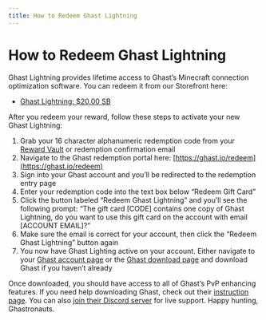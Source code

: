 ```yaml
---
title: How to Redeem Ghast Lightning
---
```


# How to Redeem Ghast Lightning

Ghast Lightning provides lifetime access to Ghast’s Minecraft connection optimization software. You can redeem it from
our Storefront here:

- [Ghast Lightning: $20.00 SB](https://salad.com/store/rewards/f49ef083-a130-4033-b44b-3723b1222e44)

After you redeem your reward, follow these steps to activate your new Ghast Lightning:

1. Grab your 16 character alphanumeric redemption code from your [Reward Vault](https://salad.com/store/vault) or
   redemption confirmation email
2. Navigate to the Ghast redemption portal here: [https://ghast.io/redeem](https://ghast.io/redeem)
3. Sign into your Ghast account and you’ll be redirected to the redemption entry page
4. Enter your redemption code into the text box below “Redeem Gift Card”
5. Click the button labeled “Redeem Ghast Lightning” and you’ll see the following prompt: “The gift card \[CODE]
   contains one copy of Ghast Lightning, do you want to use this gift card on the account with email \[ACCOUNT EMAIL]?”
6. Make sure the email is correct for your account, then click the “Redeem Ghast Lightning” button again
7. You now have Ghast Lighting active on your account. Either navigate to your
   [Ghast account page](https://ghast.io/account) or the [Ghast download page](https://ghast.io/download) and download
   Ghast if you haven’t already

Once downloaded, you should have access to all of Ghast’s PvP enhancing features. If you need help downloading Ghast,
check out their [instruction page](https://ghast.io/instructions). You can also
[join their Discord server](https://discordapp.com/invite/2veX8AT) for live support. Happy hunting, Ghastronauts.

